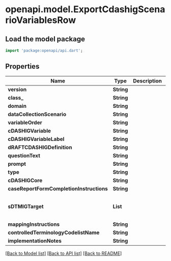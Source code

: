 # openapi.model.ExportCdashigScenarioVariablesRow

## Load the model package
```dart
import 'package:openapi/api.dart';
```

## Properties
Name | Type | Description | Notes
------------ | ------------- | ------------- | -------------
**version** | **String** |  | [optional] 
**class_** | **String** |  | [optional] 
**domain** | **String** |  | [optional] 
**dataCollectionScenario** | **String** |  | [optional] 
**variableOrder** | **String** |  | [optional] 
**cDASHIGVariable** | **String** |  | [optional] 
**cDASHIGVariableLabel** | **String** |  | [optional] 
**dRAFTCDASHIGDefinition** | **String** |  | [optional] 
**questionText** | **String** |  | [optional] 
**prompt** | **String** |  | [optional] 
**type** | **String** |  | [optional] 
**cDASHIGCore** | **String** |  | [optional] 
**caseReportFormCompletionInstructions** | **String** |  | [optional] 
**sDTMIGTarget** | **List<String>** |  | [optional] [default to const []]
**mappingInstructions** | **String** |  | [optional] 
**controlledTerminologyCodelistName** | **String** |  | [optional] 
**implementationNotes** | **String** |  | [optional] 

[[Back to Model list]](../README.md#documentation-for-models) [[Back to API list]](../README.md#documentation-for-api-endpoints) [[Back to README]](../README.md)


